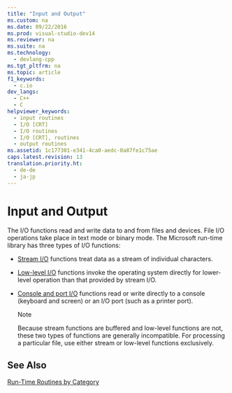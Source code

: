 ```yaml
---
title: "Input and Output"
ms.custom: na
ms.date: 09/22/2016
ms.prod: visual-studio-dev14
ms.reviewer: na
ms.suite: na
ms.technology: 
  - devlang-cpp
ms.tgt_pltfrm: na
ms.topic: article
f1_keywords: 
  - c.io
dev_langs: 
  - C++
  - C
helpviewer_keywords: 
  - input routines
  - I/O [CRT]
  - I/O routines
  - I/O [CRT], routines
  - output routines
ms.assetid: 1c177301-e341-4ca0-aedc-0a87fe1c75ae
caps.latest.revision: 13
translation.priority.ht: 
  - de-de
  - ja-jp
---
```

# Input and Output
The I/O functions read and write data to and from files and devices. File I/O operations take place in text mode or binary mode. The Microsoft run-time library has three types of I/O functions:  
  
-   [Stream I/O](../vs140/stream-i-o.md) functions treat data as a stream of individual characters.  
  
-   [Low-level I/O](../vs140/low-level-i-o.md) functions invoke the operating system directly for lower-level operation than that provided by stream I/O.  
  
-   [Console and port I/O](../vs140/console-and-port-i-o.md) functions read or write directly to a console (keyboard and screen) or an I/O port (such as a printer port).  
  
    > [!NOTE]
    >  Because stream functions are buffered and low-level functions are not, these two types of functions are generally incompatible. For processing a particular file, use either stream or low-level functions exclusively.  
  
## See Also  
 [Run-Time Routines by Category](../vs140/run-time-routines-by-category.md)